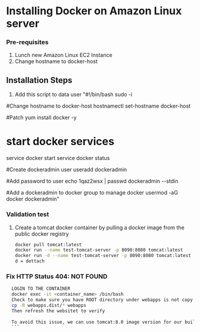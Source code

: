 # Installing Docker on Amazon Linux server

### Pre-requisites
1. Lunch new Amazon Linux EC2 Instance
1. Change hostname to docker-host

## Installation Steps

1. Add this script to data user
"#!/bin/bash
sudo -i

#Change hostname to docker-host
hostnamectl set-hostname docker-host

#Patch
yum install docker -y

# start docker services
service docker start
service docker status

#Create dockeradmin user
useradd dockeradmin

#Add password to user
echo 1qaz2wsx | passwd dockeradmin --stdin

#Add a dockeradmin to docker group to manage docker
usermod -aG docker dockeradmin"


### Validation test
1. Create a tomcat docker container by pulling a docker image from the public docker registry
   ```sh
   docker pull tomcat:latest
   docker run --name test-tomcat-server -p 8090:8080 tomcat:latest
   docker run -d --name test-tomcat-server -p 8090:8080 tomcat:latest
   d = dettach
   ```
   
### Fix HTTP Status 404: NOT FOUND
  ``` sh
    LOGIN TO THE CONTAINER
    docker exec -it <container_name> /bin/bash
    Check to make sure you have ROOT directory under webapps is not copy from webapps.dist
    cp -R webapps.dist/* webapps
    Then refresh the websitet to verify
    
    To avoid this issue, we can use tomcat:8.0 image version for our build
    ```
    




